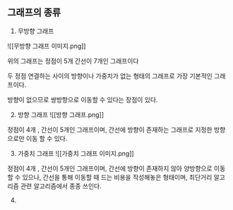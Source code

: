 ## 그래프의 종류
1. 무방향 그래프

![[무방향 그래프 이미지.png]]

위의 그래프는 정점이 5개 간선이 7개인 그래프이다 

두 정점 연결하는 사이의 방향이나 가중치가 없는 형태의 그래프로 가장 기본적인 그래프이다.  

방향이 없으므로 쌍방향으로 이동할 수 있다는 장점이 있다.  



2. 방향 그래프 
![[방향 그래프.png]]

정점이 4개 , 간선이 5개인 그래프이며, 
간선에 방향이 존재하는 그래프로 지정한 방향으로만 이동 할 수 있다.  

3. 가중치 그래프 
![[가중치 그래프 이미지.png]]

정점이 4개 , 간선이 5개인 그래프이며,
간선에 방향이 존재하지 않아 양방향으로 이동 할 수 있으나,  간선을 통해 이동할 때 드는 비용을 작성해놓은 형태이며, 최단거리 알고리즘 관련 알고리즘에서 종종 쓰인다.  

4. 
